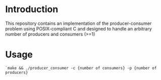 # Introduction
  This repository contains an implementation of the producer-consumer problem using POSIX-compliant C and designed to handle an arbitrary number of producers and consumers (>=1)

# Usage
	`make && ./producer_consumer -c {number of consumers} -p {number of producers}
